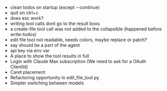 - clean todos on startup (except --continue)
- quit on ctrl+c
- does esc work?
- writing tool calls dont go to the result boxs
- a create-file tool call was not added to the collapsible (happened before write-todos)
- edit file tool not readable, needs colors, maybe replace or patch?
- say should be a part of the agent
- api key via env var
- A place to show the tool results in full
- Login with Claude Max subscription (We need to ask for a OAuth ClientId)
- Caret placement
- Refactoring opportunity in edit_file_tool.py
- Simpler switching between models
